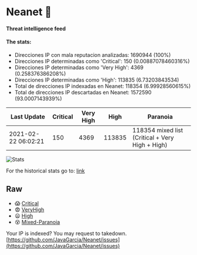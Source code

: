 # Neanet :hocho:
#### Threat intelligence feed
#### The stats:

- Direcciones IP con mala reputacion analizadas: 1690944 (100%)
- Direcciones IP determinadas como 'Critical':  150 (0.00887078460316%)
- Direcciones IP determinadas como 'Very High':  4369 (0.258376386208%)
- Direcciones IP determinadas como 'High':  113835 (6.73203843534)
- Total de direcciones IP indexadas en Neanet:  118354 (6.99928560615%)
- Total de direcciones IP descartadas en Neanet:  1572590 (93.0007143939%)

| Last Update | Critical | Very High | High | Paranoia |
| --- | --- | --- | --- | --- |
| 2021-02-22 06:02:21 | 150 | 4369 | 113835 | 118354 mixed list (Critical + Very High + High)|

![Stats](https://docs.google.com/spreadsheets/d/e/2PACX-1vSnaNMIXVabIpDJjufMlzH7poXnshF3mgd8Is1g9ytUEzVsP5my4Trn8f-xkoLLQ38xpL3HtmUexLo6/pubchart?oid=501124687&format=image)

For the historical stats go to: [link](/stats.csv)
## Raw
- :scream: [Critical](https://raw.githubusercontent.com/JavaGarcia/Neanet/master/blacklists/neanet_critical.txt)
- :fearful: [VeryHigh](https://raw.githubusercontent.com/JavaGarcia/Neanet/master/blacklists/neanet_veryHigh.txtt)
- :frowning: [High](https://raw.githubusercontent.com/JavaGarcia/Neanet/master/blacklists/neanet_high.txt)
- :dizzy_face: [Mixed-Paranoia](https://raw.githubusercontent.com/JavaGarcia/Neanet/master/blacklists/neanet_all.txt)


Your IP is indexed? You may request to takedown. [https://github.com/JavaGarcia/Neanet/issues](https://github.com/JavaGarcia/Neanet/issues)






















































































































































































































































































































































































































































































































































































































































































































































































































































































































































































































































































































































































































































































































































































































































































































































































































































































































































































































































































































































































































































































































































































































































































































































































































































































































































































































































































































































































































































































































































































































































































































































































































































































































































































































































































































































































































































































































































































































































































































































































































































































































































































































































































































































































































































































































































